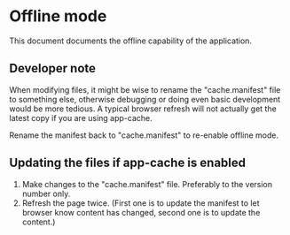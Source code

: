 # Offline mode

This document documents the offline capability of the application.

## Developer note

When modifying files, it might be wise to rename the "cache.manifest" file to something else, otherwise debugging or doing even basic development would be more tedious. A typical browser refresh will not actually get the latest copy if you are using app-cache.

Rename the manifest back to "cache.manifest" to re-enable offline mode.

## Updating the files if app-cache is enabled

1. Make changes to the "cache.manifest" file. Preferably to the version number only.
2. Refresh the page twice. (First one is to update the manifest to let browser know content has changed, second one is to update the content.)